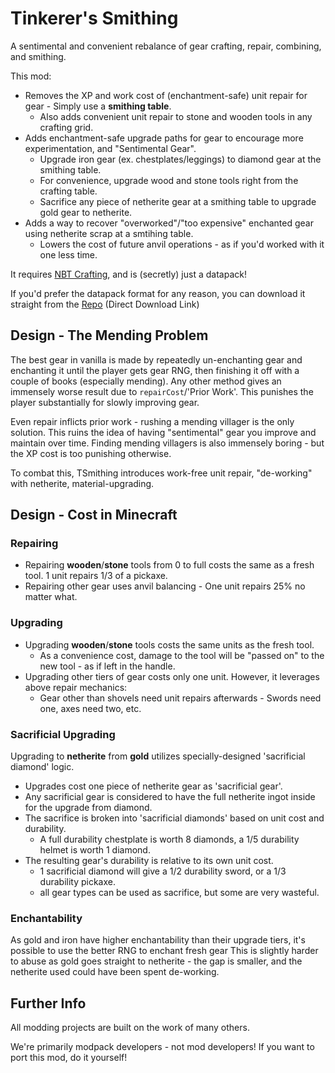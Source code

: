 # Tinkerer's Smithing

A sentimental and convenient rebalance of gear crafting, repair, combining, and smithing.

This mod:
 - Removes the XP and work cost of (enchantment-safe) unit repair for gear - Simply use a **smithing table**.
   - Also adds convenient unit repair to stone and wooden tools in any crafting grid.
 - Adds enchantment-safe upgrade paths for gear to encourage more experimentation, and "Sentimental Gear".
   - Upgrade iron gear (ex. chestplates/leggings) to diamond gear at the smithing table.
   - For convenience, upgrade wood and stone tools right from the crafting table.
   - Sacrifice any piece of netherite gear at a smithing table to upgrade gold gear to netherite.
 - Adds a way to recover "overworked"/"too expensive" enchanted gear using netherite scrap at a smtihing table.
   - Lowers the cost of future anvil operations - as if you'd worked with it one less time.


It requires [NBT Crafting](https://modrinth.com/mod/nbt-crafting), and is (secretly) just a datapack!

If you'd prefer the datapack format for any reason, you can download it straight from the [Repo](https://download-directory.github.io/?url=https://github.com/sisby-folk/tinkerers-smithing/tree/main/src/main/resources/data/tinkerers_smithing) (Direct Download Link)

## Design - The Mending Problem

The best gear in vanilla is made by repeatedly un-enchanting gear and enchanting it until the player gets gear RNG, then finishing it off with a couple of books (especially mending).
Any other method gives an immensely worse result due to `repairCost`/'Prior Work'.
This punishes the player substantially for slowly improving gear.

Even repair inflicts prior work - rushing a mending villager is the only solution.
This ruins the idea of having "sentimental" gear you improve and maintain over time.
Finding mending villagers is also immensely boring - but the XP cost is too punishing otherwise.

To combat this, TSmithing introduces work-free unit repair, "de-working" with netherite, material-upgrading.

## Design - Cost in Minecraft

### Repairing
 - Repairing **wooden**/**stone** tools from 0 to full costs the same as a fresh tool. 1 unit repairs 1/3 of a pickaxe.
 - Repairing other gear uses anvil balancing - One unit repairs 25% no matter what.

### Upgrading
 - Upgrading **wooden**/**stone** tools costs the same units as the fresh tool.
   - As a convenience cost, damage to the tool will be "passed on" to the new tool - as if left in the handle.
 - Upgrading other tiers of gear costs only one unit. However, it leverages above repair mechanics:
   - Gear other than shovels need unit repairs afterwards - Swords need one, axes need two, etc.

### Sacrificial Upgrading
Upgrading to **netherite** from **gold** utilizes specially-designed 'sacrificial diamond' logic.

- Upgrades cost one piece of netherite gear as 'sacrificial gear'.
- Any sacrificial gear is considered to have the full netherite ingot inside for the upgrade from diamond.
- The sacrifice is broken into 'sacrificial diamonds' based on unit cost and durability.
  - A full durability chestplate is worth 8 diamonds, a 1/5 durability helmet is worth 1 diamond.
- The resulting gear's durability is relative to its own unit cost.
  - 1 sacrificial diamond will give a 1/2 durability sword, or a 1/3 durability pickaxe.
  - all gear types can be used as sacrifice, but some are very wasteful.

### Enchantability
As gold and iron have higher enchantability than their upgrade tiers, it's possible to use the better RNG to enchant fresh gear
This is slightly harder to abuse as gold goes straight to netherite -
the gap is smaller, and the netherite used could have been spent de-working.

## Further Info

All modding projects are built on the work of many others.

We're primarily modpack developers - not mod developers! If you want to port this mod, do it yourself!
